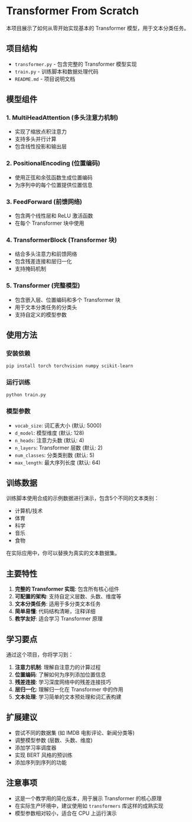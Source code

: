 # Transformer From Scratch

本项目展示了如何从零开始实现基本的 Transformer 模型，用于文本分类任务。

## 项目结构

- `transformer.py` - 包含完整的 Transformer 模型实现
- `train.py` - 训练脚本和数据处理代码
- `README.md` - 项目说明文档

## 模型组件

### 1. MultiHeadAttention (多头注意力机制)
- 实现了缩放点积注意力
- 支持多头并行计算
- 包含线性投影和输出层

### 2. PositionalEncoding (位置编码)
- 使用正弦和余弦函数生成位置编码
- 为序列中的每个位置提供位置信息

### 3. FeedForward (前馈网络)
- 包含两个线性层和 ReLU 激活函数
- 在每个 Transformer 块中使用

### 4. TransformerBlock (Transformer 块)
- 结合多头注意力和前馈网络
- 包含残差连接和层归一化
- 支持掩码机制

### 5. Transformer (完整模型)
- 包含嵌入层、位置编码和多个 Transformer 块
- 用于文本分类任务的分类头
- 支持自定义的模型参数

## 使用方法

### 安装依赖
```bash
pip install torch torchvision numpy scikit-learn
```

### 运行训练
```bash
python train.py
```

### 模型参数
- `vocab_size`: 词汇表大小 (默认: 5000)
- `d_model`: 模型维度 (默认: 128)  
- `n_heads`: 注意力头数 (默认: 4)
- `n_layers`: Transformer 层数 (默认: 2)
- `num_classes`: 分类类别数 (默认: 5)
- `max_length`: 最大序列长度 (默认: 64)

## 训练数据

训练脚本使用合成的示例数据进行演示，包含5个不同的文本类别：
- 计算机/技术
- 体育
- 科学
- 音乐  
- 食物

在实际应用中，你可以替换为真实的文本数据集。

## 主要特性

1. **完整的 Transformer 实现**: 包含所有核心组件
2. **可配置的架构**: 支持自定义层数、头数、维度等
3. **文本分类任务**: 适用于多分类文本任务
4. **简单易懂**: 代码结构清晰，注释详细
5. **教学友好**: 适合学习 Transformer 原理

## 学习要点

通过这个项目，你将学习到：

1. **注意力机制**: 理解自注意力的计算过程
2. **位置编码**: 了解如何为序列添加位置信息
3. **残差连接**: 学习深度网络中的残差连接技巧
4. **层归一化**: 理解归一化在 Transformer 中的作用
5. **文本处理**: 学习简单的文本预处理和词汇表构建

## 扩展建议

- 尝试不同的数据集 (如 IMDB 电影评论、新闻分类等)
- 调整模型参数 (层数、头数、维度)
- 添加学习率调度器
- 实现 BERT 风格的预训练
- 添加序列到序列的功能

## 注意事项

- 这是一个教学用的简化版本，用于展示 Transformer 的核心原理
- 在实际生产环境中，建议使用如 `transformers` 库这样的成熟实现
- 模型参数相对较小，适合在 CPU 上运行演示

